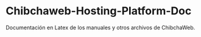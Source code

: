 # Chibchaweb-Hosting-Platform-Doc
Documentación en Latex de los manuales y otros archivos de ChibchaWeb.

